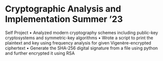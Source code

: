 # Cryptographic Analysis and Implementation Summer ’23
Self Project
• Analyzed modern cryptography schemes including public-key cryptosystems and symmetric-key algorithms
• Wrote a script to print the plaintext and key using frequency analysis for given Vigenère-encrypted ciphertext
• Generate the SHA-256 digital signature from a file using python and further encrypted it using RSA

